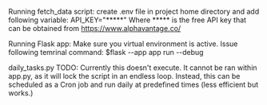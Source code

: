 Running fetch_data script:
create .env file in project home directory and add following variable:
API_KEY="*****"
Where ***** is the free API key that can be obtained from https://www.alphavantage.co/



Running Flask app:
Make sure you virtual environment is active. Issue following temrinal command:
$flask --app app run --debug


daily_tasks.py
TODO: Currently this doesn't execute. It cannot be ran within app.py, as it will lock the script in an endless loop.
Instead, this can be scheduled as a Cron job and run daily at predefined times (less efficient but works.)